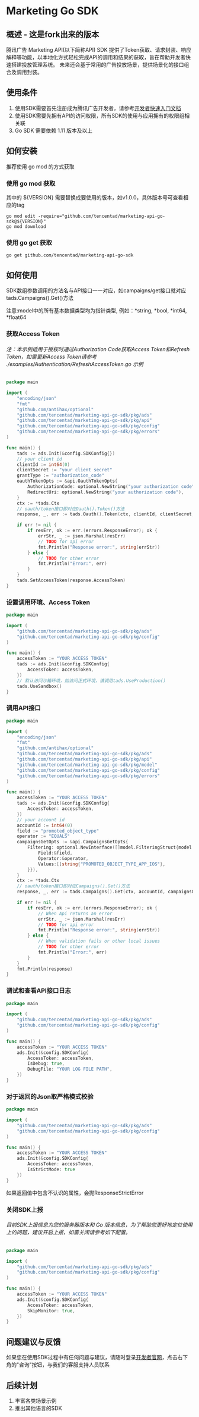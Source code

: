 # Marketing Go SDK
## 概述 - 这是fork出来的版本
腾讯广告 Marketing API(以下简称API) SDK 提供了Token获取、请求封装、响应解释等功能，以本地化方式轻松完成API的调用和结果的获取，旨在帮助开发者快速搭建投放管理系统。
未来还会基于常用的广告投放场景，提供场景化的接口组合及调用封装。

## 使用条件
1. 使用SDK需要首先注册成为腾讯广告开发者，请参考[开发者快速入门文档](https://developers.e.qq.com/docs/start)
2. 使用SDK需要先拥有API的访问权限，所有SDK的使用与应用拥有的权限组相关联
3. Go SDK 需要依赖 1.11 版本及以上

## 如何安装
推荐使用 go mod 的方式获取
### 使用 go mod 获取
其中的 ${VERSION} 需要替换成要使用的版本，如v1.0.0，具体版本号可查看相应的tag
```shell
go mod edit -require="github.com/tencentad/marketing-api-go-sdk@${VERSION}"
go mod download
```

### 使用 go get 获取
```shell
go get github.com/tencentad/marketing-api-go-sdk
```

## 如何使用
SDK数组参数调用的方法名与API接口一一对应，如campaigns/get接口就对应tads.Campaigns().Get()方法

注意:model中的所有基本数据类型均为指针类型, 例如：*string, *bool, *int64, *float64

### 获取Access Token
###### 注：本示例适用于授权时通过Authorization Code获取Access Token和Refresh Token，如需更新Access Token请参考 ./examples/Authentication/RefreshAccessToken.go 示例
```go
package main

import (
	"encoding/json"
	"fmt"
	"github.com/antihax/optional"
	"github.com/tencentad/marketing-api-go-sdk/pkg/ads"
	"github.com/tencentad/marketing-api-go-sdk/pkg/api"
	"github.com/tencentad/marketing-api-go-sdk/pkg/config"
	"github.com/tencentad/marketing-api-go-sdk/pkg/errors"
)

func main() {
	tads := ads.Init(&config.SDKConfig{})
	// your client id
	clientId := int64(0)
	clientSecret := "your client secret"
	grantType := "authorization_code"
	oauthTokenOpts := &api.OauthTokenOpts{
		AuthorizationCode: optional.NewString("your authorization code"),
		RedirectUri: optional.NewString("your authorization code"),
	}
	ctx := *tads.Ctx
	// oauth/token接口即对应Oauth().Token()方法
	response, _, err := tads.Oauth().Token(ctx, clientId, clientSecret, grantType, oauthTokenOpts)

	if err != nil {
		if resErr, ok := err.(errors.ResponseError); ok {
			errStr, _ := json.Marshal(resErr)
			// TODO for api error
			fmt.Println("Response error:", string(errStr))
		} else {
			// TODO for other error
			fmt.Println("Error:", err)
		}
	}
	tads.SetAccessToken(response.AccessToken)
}
```
### 设置调用环境、Access Token
```go
package main

import (
	"github.com/tencentad/marketing-api-go-sdk/pkg/ads"
	"github.com/tencentad/marketing-api-go-sdk/pkg/config"
)

func main() {
	accessToken := "YOUR ACCESS TOKEN"
	tads := ads.Init(&config.SDKConfig{
		AccessToken: accessToken,
	})
	// 默认访问沙箱环境，如访问正式环境，请调用tads.UseProduction()
	tads.UseSandbox()
}
```

### 调用API接口
```go
package main

import (
	"encoding/json"
	"fmt"
	"github.com/antihax/optional"
	"github.com/tencentad/marketing-api-go-sdk/pkg/ads"
	"github.com/tencentad/marketing-api-go-sdk/pkg/api"
	"github.com/tencentad/marketing-api-go-sdk/pkg/model"
	"github.com/tencentad/marketing-api-go-sdk/pkg/config"
	"github.com/tencentad/marketing-api-go-sdk/pkg/errors"
)

func main() {
	accessToken := "YOUR ACCESS TOKEN"
	tads := ads.Init(&config.SDKConfig{
		AccessToken: accessToken,
	})
	// your account id
	accountId := int64(0)
    field := "promoted_object_type"
    operator := "EQUALS"
	campaignsGetOpts := &api.CampaignsGetOpts{
		Filtering: optional.NewInterface([]model.FilteringStruct{model.FilteringStruct{
			Field:&field,
			Operator:&operator,
			Values:[]string{"PROMOTED_OBJECT_TYPE_APP_IOS"},
		}}),
	}
	ctx := *tads.Ctx
	// oauth/token接口即对应Campaigns().Get()方法
	response, _, err := tads.Campaigns().Get(ctx, accountId, campaignsGetOpts)

	if err != nil {
		if resErr, ok := err.(errors.ResponseError); ok {
			// When Api returns an error
			errStr, _ := json.Marshal(resErr)
			// TODO for api error
			fmt.Println("Response error:", string(errStr))
		} else {
			// When validation fails or other local issues
			// TODO for other error
			fmt.Println("Error:", err)
		}
	}
	fmt.Println(response)
}
```

### 调试和查看API接口日志
```go
package main

import (
	"github.com/tencentad/marketing-api-go-sdk/pkg/ads"
	"github.com/tencentad/marketing-api-go-sdk/pkg/config"
)

func main() {
	accessToken := "YOUR ACCESS TOKEN"
	ads.Init(&config.SDKConfig{
		AccessToken: accessToken,
		IsDebug: true,
		DebugFile: "YOUR LOG FILE PATH",
	})
}
```

### 对于返回的Json取严格模式校验
```go
package main

import (
	"github.com/tencentad/marketing-api-go-sdk/pkg/ads"
	"github.com/tencentad/marketing-api-go-sdk/pkg/config"
)

func main() {
	accessToken := "YOUR ACCESS TOKEN"
	ads.Init(&config.SDKConfig{
		AccessToken: accessToken,
		IsStrictMode: true
	})
}
```
如果返回值中包含不认识的属性，会抛ResponseStrictError


### 关闭SDK上报
###### 目前SDK上报信息为您的服务器版本和 Go 版本信息，为了帮助您更好地定位使用上的问题，建议开启上报，如需关闭请参考如下配置。
```go
package main

import (
	"github.com/tencentad/marketing-api-go-sdk/pkg/ads"
	"github.com/tencentad/marketing-api-go-sdk/pkg/config"
)

func main() {
	accessToken := "YOUR ACCESS TOKEN"
	ads.Init(&config.SDKConfig{
		AccessToken: accessToken,
		SkipMonitor: true,
	})
}
```

## 问题建议与反馈
如果您在使用SDK过程中有任何问题与建议，请随时登录[开发者官网](https://developers.e.qq.com/)，点击右下角的"咨询"按钮，与我们的客服支持人员联系

## 后续计划
1. 丰富各类场景示例
2. 推出其他语言的SDK
